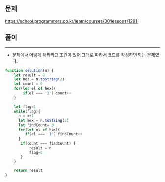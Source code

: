 ## 문제
https://school.programmers.co.kr/learn/courses/30/lessons/12911

## 풀이
---
- 문제에서 어떻게 해라라고 조건이 있어 그대로 따라서 코드를 작성하면 되는 문제였다.
```jsx
function solution(n) {
    let result = 0
    let hex = n.toString(2)
    let count = 0
    for(let el of hex){
        if(el === '1') count++
    }
    
    let flag=1
    while(flag){
      n = n+1  
      let hex = n.toString(2)
      let findCount= 0
      for(let el of hex){
         if(el === '1') findCount++
      }
       if(count === findCount) {
           result = n
           flag=0
       }
    }

    return result
}

```
